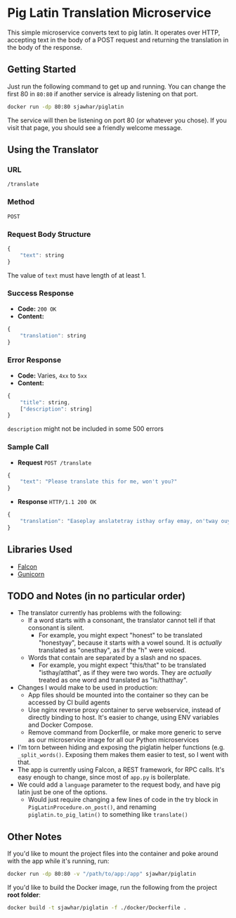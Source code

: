 # Pig Latin Translation Microservice
This simple microservice converts text to pig latin. It operates over HTTP, accepting text in the body of a POST request and returning the translation in the body of the response.

## Getting Started
Just run the following command to get up and running. You can change the first 80 in `80:80` if another service is already listening on that port.
```bash
docker run -dp 80:80 sjawhar/piglatin
```

The service will then be listening on port 80 (or whatever you chose). If you visit that page, you should see a friendly welcome message.

## Using the Translator
### URL
`/translate`

### Method 
`POST`

### Request Body Structure
```js
{
    "text": string
}
```
The value of `text` must have length of at least 1.

### Success Response
* **Code:** `200 OK`
* **Content:**
```js
{
    "translation": string
}
```

### Error Response
* **Code:** Varies, `4xx` to `5xx`
* **Content:**
```js
{
    "title": string,
    ["description": string]
}
```
`description` might not be included in some 500 errors

### Sample Call
* **Request**
`POST /translate`
```js
{
    "text": "Please translate this for me, won't you?"
}
```

* **Response**
`HTTP/1.1 200 OK`
```js
{
    "translation": "Easeplay anslatetray isthay orfay emay, on'tway ouyay?"
}
```

## Libraries Used
* [Falcon](https://falconframework.org/)
* [Gunicorn](http://gunicorn.org/)

## TODO and Notes (in no particular order)
* The translator currently has problems with the following:
    * If a word starts with a consonant, the translator cannot tell if that consonant is silent.
        - For example, you might expect "honest" to be translated "honestyay", because it starts with a vowel sound. It is _actually_ translated as "onesthay", as if the "h" were voiced.
    * Words that contain are separated by a slash and no spaces.
        - For example, you might expect "this/that" to be translated "isthay/atthat", as if they were two words. They are _actually_ treated as one word and translated as "is/thatthay".
* Changes I would make to be used in production:
    * App files should be mounted into the container so they can be accessed by CI build agents
    * Use nginx reverse proxy container to serve webservice, instead of directly binding to host. It's easier to change, using ENV variables and Docker Compose.
    * Remove command from Dockerfile, or make more generic to serve as our microservice image for all our Python microservices
* I'm torn between hiding and exposing the piglatin helper functions (e.g. `_split_words()`. Exposing them makes them easier to test, so I went with that.
* The app is currently using Falcon, a REST framework, for RPC calls. It's easy enough to change, since most of `app.py` is boilerplate.
* We could add a `language` parameter to the request body, and have pig latin just be one of the options.
    - Would just require changing a few lines of code in the try block in `PigLatinProcedure.on_post()`, and renaming `piglatin.to_pig_latin()` to something like `translate()`

## Other Notes
If you'd like to mount the project files into the container and poke around with the app while it's running, run:
```bash
docker run -dp 80:80 -v "/path/to/app:/app" sjawhar/piglatin
```

If you'd like to build the Docker image, run the following from the project **root folder**:
```bash
docker build -t sjawhar/piglatin -f ./docker/Dockerfile .
```